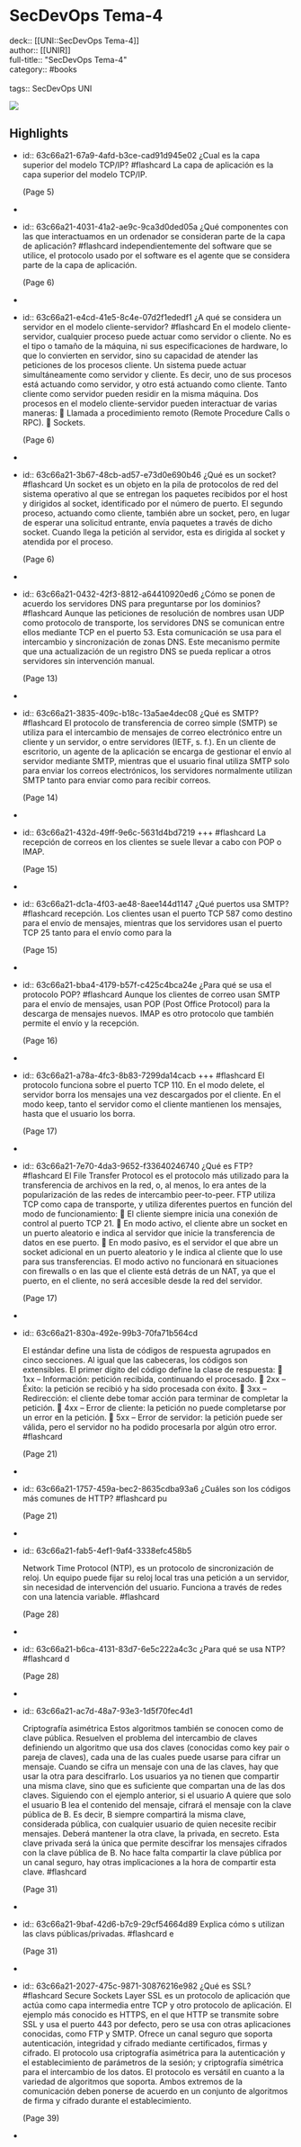 # SecDevOps Tema-4

deck:: [[UNI::SecDevOps Tema-4]]\
author:: [[UNIR]]\
full-title:: "SecDevOps Tema-4"\
category:: #books\
\
tags:: SecDevOps UNI  

![](https://readwise-assets.s3.amazonaws.com/media/uploaded_book_covers/profile_22942/1197c14e-d3d2-4409-856d-0ba0aad04d05.jpg)
## Highlights
- id:: 63c66a21-67a9-4afd-b3ce-cad91d945e02
   ¿Cual es la capa superior del modelo TCP/IP? #flashcard 
    La capa de aplicación es la capa superior del modelo TCP/IP.
  
     (Page 5)
-
- id:: 63c66a21-4031-41a2-ae9c-9ca3d0ded05a
   ¿Qué componentes con las que interactuamos en un ordenador se consideran parte de la capa de aplicación? #flashcard 
    independientemente del software que se utilice, el protocolo usado por el software es el agente que se considera parte de la capa de aplicación.
  
     (Page 6)
-
- id:: 63c66a21-e4cd-41e5-8c4e-07d2f1ededf1
   ¿A qué se considera un servidor en el modelo cliente-servidor? #flashcard 
    En el modelo cliente-servidor, cualquier proceso puede actuar como servidor o cliente. No es el tipo o tamaño de la máquina, ni sus especificaciones de hardware, lo que lo convierten en servidor, sino su capacidad de atender las peticiones de los procesos cliente. Un sistema puede actuar simultáneamente como servidor y cliente. Es decir, uno de sus procesos está actuando como servidor, y otro está actuando como cliente. Tanto cliente como servidor pueden residir en la misma máquina. Dos procesos en el modelo cliente-servidor pueden interactuar de varias maneras:  Llamada a procedimiento remoto (Remote Procedure Calls o RPC).  Sockets.
  
     (Page 6)
-
- id:: 63c66a21-3b67-48cb-ad57-e73d0e690b46
   ¿Qué es un socket? #flashcard 
    Un socket es un objeto en la pila de protocolos de red del sistema operativo al que se entregan los paquetes recibidos por el host y dirigidos al socket, identificado por el número de puerto. El segundo proceso, actuando como cliente, también abre un socket, pero, en lugar de esperar una solicitud entrante, envía paquetes a través de dicho socket. Cuando llega la petición al servidor, esta es dirigida al socket y atendida por el proceso.
  
     (Page 6)
-
- id:: 63c66a21-0432-42f3-8812-a64410920ed6
   ¿Cómo se ponen de acuerdo los servidores DNS para preguntarse por los dominios? #flashcard 
    Aunque las peticiones de resolución de nombres usan UDP como protocolo de transporte, los servidores DNS se comunican entre ellos mediante TCP en el puerto 53. Esta comunicación se usa para el intercambio y sincronización de zonas DNS. Este mecanismo permite que una actualización de un registro DNS se pueda replicar a otros servidores sin intervención manual.
  
     (Page 13)
-
- id:: 63c66a21-3835-409c-b18c-13a5ae4dec08
   ¿Qué es SMTP? #flashcard 
    El protocolo de transferencia de correo simple (SMTP) se utiliza para el intercambio de mensajes de correo electrónico entre un cliente y un servidor, o entre servidores (IETF, s. f.). En un cliente de escritorio, un agente de la aplicación se encarga de gestionar el envío al servidor mediante SMTP, mientras que el usuario final utiliza SMTP solo para enviar los correos electrónicos, los servidores normalmente utilizan SMTP tanto para enviar como para recibir correos.
  
     (Page 14)
-
- id:: 63c66a21-432d-49ff-9e6c-5631d4bd7219
   +++ #flashcard 
    La recepción de correos en los clientes se suele llevar a cabo con POP o IMAP.
  
     (Page 15)
-
- id:: 63c66a21-dc1a-4f03-ae48-8aee144d1147
   ¿Qué puertos usa SMTP? #flashcard 
    recepción. Los clientes usan el puerto TCP 587 como destino para el envío de mensajes, mientras que los servidores usan el puerto TCP 25 tanto para el envío como para la
  
     (Page 15)
-
- id:: 63c66a21-bba4-4179-b57f-c425c4bca24e
   ¿Para qué se usa el protocolo POP? #flashcard 
    Aunque los clientes de correo usan SMTP para el envío de mensajes, usan POP (Post Office Protocol) para la descarga de mensajes nuevos. IMAP es otro protocolo que también permite el envío y la recepción.
  
     (Page 16)
-
- id:: 63c66a21-a78a-4fc3-8b83-7299da14cacb
   +++ #flashcard 
    El protocolo funciona sobre el puerto TCP 110. En el modo delete, el servidor borra los mensajes una vez descargados por el cliente. En el modo keep, tanto el servidor como el cliente mantienen los mensajes, hasta que el usuario los borra.
  
     (Page 17)
-
- id:: 63c66a21-7e70-4da3-9652-f33640246740
   ¿Qué es FTP? #flashcard 
    El File Transfer Protocol es el protocolo más utilizado para la transferencia de archivos en la red, o, al menos, lo era antes de la popularización de las redes de intercambio peer-to-peer. FTP utiliza TCP como capa de transporte, y utiliza diferentes puertos en función del modo de funcionamiento:  El cliente siempre inicia una conexión de control al puerto TCP 21.  En modo activo, el cliente abre un socket en un puerto aleatorio e indica al servidor que inicie la transferencia de datos en ese puerto.  En modo pasivo, es el servidor el que abre un socket adicional en un puerto aleatorio y le indica al cliente que lo use para sus transferencias. El modo activo no funcionará en situaciones con firewalls o en las que el cliente está detrás de un NAT, ya que el puerto, en el cliente, no será accesible desde la red del servidor.
  
     (Page 17)
-
- id:: 63c66a21-830a-492e-99b3-70fa71b564cd
  
  El estándar define una lista de códigos de respuesta agrupados en cinco secciones. Al igual que las cabeceras, los códigos son extensibles. El primer dígito del código define la clase de respuesta:  1xx – Información: petición recibida, continuando el procesado.  2xx – Éxito: la petición se recibió y ha sido procesada con éxito.  3xx – Redirección: el cliente debe tomar acción para terminar de completar la petición.  4xx – Error de cliente: la petición no puede completarse por un error en la petición.  5xx – Error de servidor: la petición puede ser válida, pero el servidor no ha podido procesarla por algún otro error. #flashcard 
  
  
     (Page 21)
-
- id:: 63c66a21-1757-459a-bec2-8635cdba93a6
   ¿Cuáles son los códigos más comunes de HTTP? #flashcard 
    pu
  
     (Page 21)
-
- id:: 63c66a21-fab5-4ef1-9af4-3338efc458b5
  
  Network Time Protocol (NTP), es un protocolo de sincronización de reloj. Un equipo puede fijar su reloj local tras una petición a un servidor, sin necesidad de intervención del usuario. Funciona a través de redes con una latencia variable. #flashcard 
  
  
     (Page 28)
-
- id:: 63c66a21-b6ca-4131-83d7-6e5c222a4c3c
   ¿Para qué se usa NTP? #flashcard 
    d
  
     (Page 28)
-
- id:: 63c66a21-ac7d-48a7-93e3-1d5f70fec4d1
  
  Criptografía asimétrica Estos algoritmos también se conocen como de clave pública. Resuelven el problema del intercambio de claves definiendo un algoritmo que usa dos claves (conocidas como key pair o pareja de claves), cada una de las cuales puede usarse para cifrar un mensaje. Cuando se cifra un mensaje con una de las claves, hay que usar la otra para descifrarlo. Los usuarios ya no tienen que compartir una misma clave, sino que es suficiente que compartan una de las dos claves. Siguiendo con el ejemplo anterior, si el usuario A quiere que solo el usuario B lea el contenido del mensaje, cifrará el mensaje con la clave pública de B. Es decir, B siempre compartirá la misma clave, considerada pública, con cualquier usuario de quien necesite recibir mensajes. Deberá mantener la otra clave, la privada, en secreto. Esta clave privada será la única que permite descifrar los mensajes cifrados con la clave pública de B. No hace falta compartir la clave pública por un canal seguro, hay otras implicaciones a la hora de compartir esta clave. #flashcard 
  
  
     (Page 31)
-
- id:: 63c66a21-9baf-42d6-b7c9-29cf54664d89
   Explica cómo s utilizan las clavs públicas/privadas. #flashcard 
    e
  
     (Page 31)
-
- id:: 63c66a21-2027-475c-9871-30876216e982
   ¿Qué es SSL? #flashcard 
    Secure Sockets Layer SSL es un protocolo de aplicación que actúa como capa intermedia entre TCP y otro protocolo de aplicación. El ejemplo más conocido es HTTPS, en el que HTTP se transmite sobre SSL y usa el puerto 443 por defecto, pero se usa con otras aplicaciones conocidas, como FTP y SMTP. Ofrece un canal seguro que soporta autenticación, integridad y cifrado mediante certificados, firmas y cifrado. El protocolo usa criptografía asimétrica para la autenticación y el establecimiento de parámetros de la sesión; y criptografía simétrica para el intercambio de los datos. El protocolo es versátil en cuanto a la variedad de algoritmos que soporta. Ambos extremos de la comunicación deben ponerse de acuerdo en un conjunto de algoritmos de firma y cifrado durante el establecimiento.
  
     (Page 39)
-